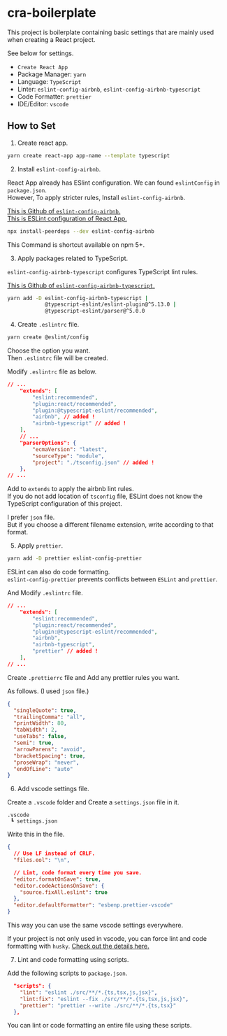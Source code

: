 # cra-boilerplate

This project is boilerplate containing basic settings that are mainly used when creating a React project.

See below for settings.

- `Create React App`
- Package Manager: `yarn`
- Language: `TypeScript`
- Linter: `eslint-config-airbnb`, `eslint-config-airbnb-typescript`
- Code Formatter: `prettier`
- IDE/Editor: `vscode`

## How to Set

1. Create react app.

```bash
yarn create react-app app-name --template typescript
```

2. Install `eslint-config-airbnb`.

React App already has ESlint configuration. We can found `eslintConfig` in `package.json`.  
However, To apply stricter rules, Install `eslint-config-airbnb`.

[This is Github of `eslint-config-airbnb`.](https://github.com/airbnb/javascript/tree/master/packages/eslint-config-airbnb)  
[This is ESLint configuration of React App.](https://github.com/facebook/create-react-app/blob/v4.0.3/packages/eslint-config-react-app/index.js)

```bash
npx install-peerdeps --dev eslint-config-airbnb
```

This Command is shortcut available on npm 5+.

3. Apply packages related to TypeScript.

`eslint-config-airbnb-typescript` configures TypeScript lint rules.

[This is Github of `eslint-config-airbnb-typescript`.](https://github.com/iamturns/eslint-config-airbnb-typescript)

```bash
yarn add -D eslint-config-airbnb-typescript |
            @typescript-eslint/eslint-plugin@^5.13.0 |
            @typescript-eslint/parser@^5.0.0
```

4. Create `.eslintrc` file.

```bash
yarn create @eslint/config
```

Choose the option you want.  
Then `.eslintrc` file will be created.

Modify `.eslintrc` file as below.

```json
// ...
    "extends": [
        "eslint:recommended",
        "plugin:react/recommended",
        "plugin:@typescript-eslint/recommended",
        "airbnb", // added !
        "airbnb-typescript" // added !
    ],
    // ...
    "parserOptions": {
        "ecmaVersion": "latest",
        "sourceType": "module",
        "project": "./tsconfig.json" // added !
    },
// ...
```

Add to `extends` to apply the airbnb lint rules.  
If you do not add location of `tsconfig` file, ESLint does not know the TypeScript configuration of this project.

I prefer `json` file.  
But if you choose a different filename extension, write according to that format.

5. Apply `prettier`.

```bash
yarn add -D prettier eslint-config-prettier
```

ESLint can also do code formatting.  
`eslint-config-prettier` prevents conflicts between `ESLint` and `prettier`.

And Modify `.eslintrc` file.

```json
// ...
    "extends": [
        "eslint:recommended",
        "plugin:react/recommended",
        "plugin:@typescript-eslint/recommended",
        "airbnb",
        "airbnb-typescript",
        "prettier" // added !
    ],
// ...
```

Create `.prettierrc` file and Add any prettier rules you want.

As follows. (I used `json` file.)

```json
{
  "singleQuote": true,
  "trailingComma": "all",
  "printWidth": 80,
  "tabWidth": 2,
  "useTabs": false,
  "semi": true,
  "arrowParens": "avoid",
  "bracketSpacing": true,
  "proseWrap": "never",
  "endOfLine": "auto"
}
```

6. Add vscode settings file.

Create a `.vscode` folder and Create a `settings.json` file in it.

```
.vscode
 ┗ settings.json
```

Write this in the file.

```json
{
  // Use LF instead of CRLF.
  "files.eol": "\n",

  // Lint, code format every time you save.
  "editor.formatOnSave": true,
  "editor.codeActionsOnSave": {
    "source.fixAll.eslint": true
  },
  "editor.defaultFormatter": "esbenp.prettier-vscode"
}
```

This way you can use the same vscode settings everywhere.

If your project is not only used in vscode, you can force lint and code formatting with `husky`. [Check out the details here.](https://create-react-app.dev/docs/setting-up-your-editor#formatting-code-automatically)

7. Lint and code formatting using scripts.

Add the following scripts to `package.json`.

```json
  "scripts": {
    "lint": "eslint ./src/**/*.{ts,tsx,js,jsx}",
    "lint:fix": "eslint --fix ./src/**/*.{ts,tsx,js,jsx}",
    "prettier": "prettier --write ./src/**/*.{ts,tsx}"
  },
```

You can lint or code formatting an entire file using these scripts.
